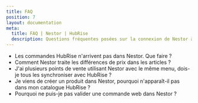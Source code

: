 ```yaml
---
title: FAQ
position: 7
layout: documentation
meta:
  title: FAQ | Nestor | HubRise
  description: Questions fréquentes posées sur la connexion de Nestor à HubRise. Connectez vos applications à HubRise avec facilité et synchronisez vos données.
---
```


- <Link to="/apps/nestor/faqs/commandes-non-recues">Les commandes HubRise n'arrivent pas dans Nestor. Que faire ?</Link>
- <Link to="/apps/nestor/faqs/prix-differents-articles">Comment Nestor traite les différences de prix dans les articles ?</Link>
- <Link to="/apps/nestor/faqs/synchroniser-points-vente">J'ai plusieurs points de vente utilisant Nestor avec le même menu, dois-je tous les synchroniser avec HubRise ?</Link>
- <Link to="/apps/nestor/faqs/produit-introuvable-hubrise">Je viens de créer un produit dans Nestor, pourquoi n'apparaît-il pas dans mon catalogue HubRise ?</Link>
- <Link to="/apps/nestor/faqs/validation-commande-impossible">Pourquoi ne puis-je pas valider une commande web dans Nestor ?</Link>
